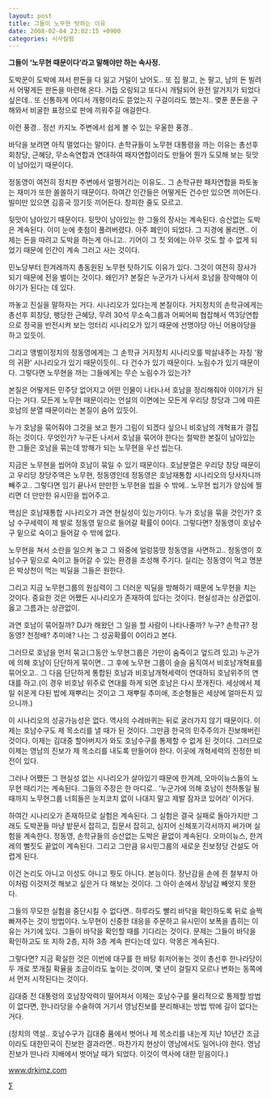 ```yaml
---
layout: post
title: 그들이 노무현 탓하는 이유
date: 2008-02-04 23:02:15 +0900
categories: 시사칼럼
---
```

**그들이 ‘노무현 때문이다’라고 말해야만 하는 속사정.**

도박꾼이 도박에 져서 판돈을 다 잃고 거덜이 났어도.. 또 집 팔고, 논 팔고, 남의 돈 빌려서 어떻게든 판돈을 마련해 온다. 거듭 오링되고 또다시 개털되어 완전 알거지가 되었다 싶은데.. 또 신통하게 어디서 개평이라도 뜯었는지 구걸이라도 했는지.. 몇푼 푼돈을 구해와서 비굴한 표정으로 판에 끼워주길 애걸한다. 

이런 풍경.. 정선 카지노 주변에서 쉽게 볼 수 있는 우울한 풍경..

바닥을 보려면 아직 멀었다는 말이다. 손학규들이 노무현 대통령을 까는 이유는 총선후 회창당, 근혜당, 무소속연합과 연대하여 패자연합이라도 만들어 뭔가 도모해 보는 뒷맛이 남아있기 때문이다. 

정동영이 여전히 정치판 주변에서 얼쩡거리는 이유도.. 그 손학규판 패자연합을 파토놓는 재미가 또한 쏠쏠하기 때문이다. 하여간 인간들은 어떻게든 건수만 있으면 끼어든다. 빌미만 있으면 김흥국 낑기듯 끼어든다. 창피한 줄도 모르고.

뒷맛이 남아있기 때문이다. 뒷맛이 남아있는 한 그들의 장사는 계속된다. 승산없는 도박은 계속된다. 이미 눈에 촛점이 풀려버렸다. 아주 폐인이 되었다. 그 지경에 몰리면.. 이제는 돈을 따려고 도박을 하는게 아니고.. 기어이 그 짓 외에는 아무 것도 할 수 없게 되었기 때문에 인간이 계속 그러고 사는 것이다. 

민노당부터 한겨레까지 총동원된 노무현 탓하기도 이유가 있다. 그것이 여전히 장사가 되기 때문에 전을 벌이는 것이다. 왜인가? 본질은 누군가가 나서서 호남을 장악해야 이야기가 된다는 데 있다. 

까놓고 진실을 말하자는 거다. 시나리오가 있다는게 본질이다. 거지정치의 손학규에게는 총선후 회창당, 팽당한 근혜당, 무려 30석 무소속그룹과 어찌어찌 협잡해서 역3당연합으로 정국을 반전시켜 보는 엉터리 시나리오가 있기 때문에 선명야당 아닌 어용야당을 하고 있듯이. 

그리고 앵벌이정치의 정동영에게는 그 손학규 거지정치 시나리오를 박살내주는 자칭 ‘왕의 귀환’ 시나리오가 있기 때문이듯이.. 다 건수가 있기 때문이다. 노림수가 있기 때문이다. 그렇다면 노무현을 까는 그들에게는 무슨 노림수가 있는가? 

본질은 어떻게든 민주당 없어지고 어떤 인물이 나타나서 호남을 정리해줘야 이야기가 된다는 거다. 모든게 노무현 때문이라는 언설의 이면에는 모든게 우리당 창당과 그에 따른 호남의 분열 때문이라는 본질이 숨어 있듯이. 

누가 호남을 묶어줘야 그것을 보고 뭔가 그림이 되겠다 싶으니 비호남의 개혁표가 결집하는 것이다. 무엇인가? 누구든 나서서 호남을 묶어야 한다는 절박한 본질이 남아있는 한 그들은 호남을 묶는데 방해가 되는 노무현을 우선 씹는다. 

지금은 노무현을 씹어야 호남이 묶일 수 있기 때문이다. 호남분열은 우리당 창당 때문이고 우리당 창당주역은 노무현, 정동영인데 정동영은 호남재통합 시나리오의 당사자니까 빼주고.. 그렇다면 임기 끝나서 만만한 노무현을 씹을 수 밖에.. 노무현 씹기가 양심에 찔리면 더 만만한 유시민을 씹어주고.

핵심은 호남재통합 시나리오가 과연 현실성이 있는가이다. 누가 호남을 묶을 것인가? 호남 수구세력이 제 발로 정동영 밑으로 들어갈 확률이 0이다. 그렇다면? 정동영이 호남수구 밑으로 숙이고 들어갈 수 밖에 없다.

노무현을 쳐서 소란을 일으켜 놓고 그 와중에 얼렁뚱땅 정동영을 사면하고.. 정동영이 호남수구 밑으로 숙이고 들어갈 수 있는 환경을 조성해 주기다. 실리는 정동영이 먹고 명분은 박상천이 먹는 빅딜을 그들은 원한다. 

그리고 지금 노무현그룹의 원심력이 그 더러운 빅딜을 방해하기 때문에 노무현을 치는 것이다. 중요한 것은 어쨌든 시나리오가 존재하여 있다는 것이다. 현실성과는 상관없이. 옳고 그름과는 상관없이. 

과연 호남이 묶어질까? DJ가 해왔던 그 일을 할 사람이 나타나줄까? 누구? 손학규? 정동영? 천정배? 추미애? 나는 그 성공확률이 0이라고 본다. 

그러므로 호남을 먼저 묶고(그동안 노무현그룹은 가만이 숨죽이고 엎드려 있고) 누군가에 의해 호남이 단단하게 묶이면.. 그 후에 노무현 그룹이 슬슬 움직여서 비호남개혁표를 묶어오고.. 그 다음 단단하게 통합된 호남과 비호남개혁세력이 연대하되 호남위주의 연대를 하고.(이 경우 비호남 위주로 연대를 하게 되면 호남은 다시 쪼개진다. 세상에서 제일 쉬운게 다된 밥에 재뿌리는 것이고 그 재뿌릴 추미애, 조순형들은 세상에 얼마든지 있으니까.)

이 시나리오의 성공가능성은 없다. 역사의 수레바퀴는 뒤로 굴러가지 않기 때문이다. 이제는 호남수구도 제 목소리를 낼 때가 된 것이다. 그만큼 한국의 민주주의가 진보해버린 것이다. 이제는 김대중 할아버지가 와도 호남수구를 통제할 수 없게 된 것이다. 그러므로 이제는 영남의 진보가 제 목소리를 내도록 만들어야 한다. 이곳에 개혁세력의 진정한 비전이 있다. 

그러나 어쨌든 그 현실성 없는 시나리오가 살아있기 때문에 한겨레, 오마이뉴스들의 노무현 때리기는 계속된다. 그들의 주장은 한 마디로.. ‘누군가에 의해 호남이 천하통일 될때까지 노무현그룹 너희들은 눈치코치 없이 나대지 말고 제발 잠자코 있어라’ 이거다. 

하여간 시나리오가 존재하므로 실험은 계속된다. 그 실험은 결국 실패로 돌아가지만 그래도 도박꾼들 마냥 밭문서 잡히고, 집문서 잡히고, 심지어 신체포기각서까지 써가며 실험을 계속한다. 정동영, 손학규들의 승산없는 도박은 끝없이 계속된다. 오마이뉴스, 한겨레의 뻘짓도 끝없이 계속된다. 그리고 그만큼 유시민그룹의 새로운 진보정당 건설도 어렵게 된다. 

이건 논리도 아니고 이성도 아니고 뭣도 아니다. 본능이다. 장난감을 손에 쥔 철부지 아이처럼 이것저것 해보고 싶은거 다 해보는 것이다. 그 아이 손에서 장남감 빼앗지 못한다. 

그들의 무모한 실험을 중단시킬 수 없다면.. 하루라도 빨리 바닥을 확인하도록 뒤로 슬쩍 빠져주는 것이 방법이다. 노무현이 신중한 대응을 주문하고 유시민이 보폭을 좁히는 이유는 거기에 있다. 그들이 바닥을 확인할 때를 기다리는 것이다. 문제는 그들이 바닥을 확인하고도 또 지하 2층, 지하 3층 계속 판다는데 있다. 악몽은 계속된다. 

그렇다면? 지금 확실한 것은 이번에 대구를 한 바탕 휘저어놓는 것이 총선후 한나라당이 두 개로 쪼개질 확율을 조금이라도 높이는 것이며, 몇 년이 걸릴지 모르나 변화는 동쪽에서 먼저 시작된다는 것이다. 

김대중 전 대통령의 호남장악력이 떨어져서 이제는 호남수구를 물리적으로 통제할 방법이 없다면, 한나라당을 수술하여 거기서 영남진보를 분리해내는 방법 밖에 길이 없다는 거다. 

(정치의 역설.. 호남수구가 김대중 품에서 벗어나 제 목소리를 내는게 지난 10년간 조금이라도 대한민국이 진보한 결과라면.. 마찬가지 현상이 영남에서도 일어나야 한다. 영남진보가 딴나라 지배에서 벗어날 때가 되었다. 이것이 역사에 대한 믿음이다.) 

www.drkimz.com

∑